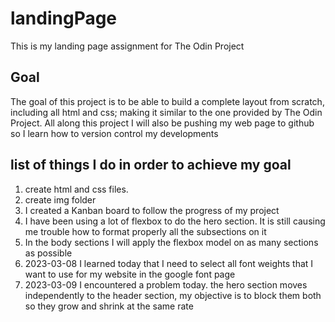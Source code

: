 # landingPage

This is my landing page assignment for The Odin Project

## Goal
The goal of this project is to be able to build a complete layout from scratch, including all html and css; making it similar to the one provided by The Odin Project.
All along this project I will also be pushing my web page to github so I learn how to version control my developments

## list of things I do in order to achieve my goal
1. create html and css files.
2. create img folder
3. I created a Kanban board to follow the progress of my project
4. I have been using a lot of flexbox to do the hero section. It is still causing me trouble how to format properly all the subsections on it
5. In the body sections I will apply the flexbox model on as many sections as possible
6. 2023-03-08 I learned today that I need to select all font weights that I want to use for my website in the google font page
7. 2023-03-09 I encountered a problem today. the hero section moves independently to the header section, my objective is to block them both so they grow and shrink at the same rate
